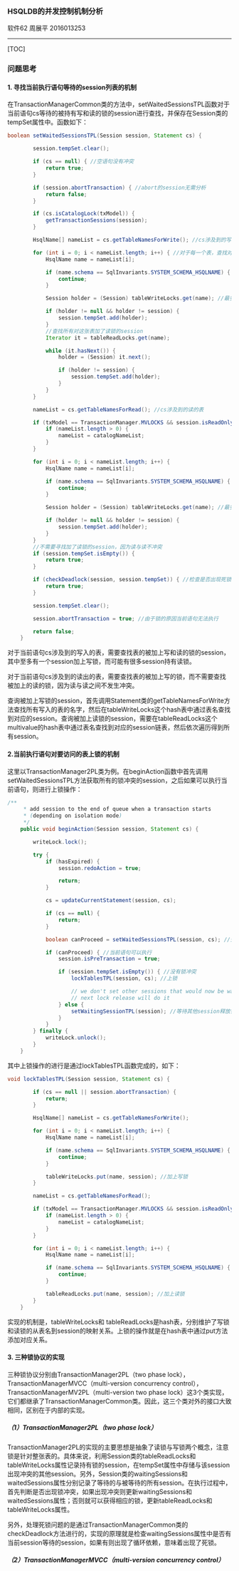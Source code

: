 ### HSQLDB的并发控制机制分析

软件62 周展平 2016013253

------

[TOC]

### 问题思考

#### 1. 寻找当前执行语句等待的session列表的机制

在TransactionManagerCommon类的方法中，setWaitedSessionsTPL函数对于当前语句cs等待的被持有写和读的锁的session进行查找，并保存在Session类的tempSet属性中。函数如下：

```java
boolean setWaitedSessionsTPL(Session session, Statement cs) {

        session.tempSet.clear();

        if (cs == null) { //空语句没有冲突
            return true;
        }

        if (session.abortTransaction) { //abort的session无需分析
            return false;
        }

        if (cs.isCatalogLock(txModel)) {
            getTransactionSessions(session);
        }

        HsqlName[] nameList = cs.getTableNamesForWrite(); //cs涉及到的写的表

        for (int i = 0; i < nameList.length; i++) { //对于每一个表，查找对其加了锁的session
            HsqlName name = nameList[i];

            if (name.schema == SqlInvariants.SYSTEM_SCHEMA_HSQLNAME) {
                continue;
            }

            Session holder = (Session) tableWriteLocks.get(name); //最多一个session加了写锁

            if (holder != null && holder != session) {
                session.tempSet.add(holder);
            }
			//查找所有对这张表加了读锁的session
            Iterator it = tableReadLocks.get(name); 

            while (it.hasNext()) {
                holder = (Session) it.next();

                if (holder != session) {
                    session.tempSet.add(holder);
                }
            }
        }

        nameList = cs.getTableNamesForRead(); //cs涉及到的读的表

        if (txModel == TransactionManager.MVLOCKS && session.isReadOnly()) {
            if (nameList.length > 0) {
                nameList = catalogNameList;
            }
        }

        for (int i = 0; i < nameList.length; i++) {
            HsqlName name = nameList[i];

            if (name.schema == SqlInvariants.SYSTEM_SCHEMA_HSQLNAME) {
                continue;
            }

            Session holder = (Session) tableWriteLocks.get(name); //最多一个session加了写锁

            if (holder != null && holder != session) {
                session.tempSet.add(holder);
            }
        }
		//不需要寻找加了读锁的session，因为读与读不冲突
        if (session.tempSet.isEmpty()) {
            return true;
        }

        if (checkDeadlock(session, session.tempSet)) { //检查是否出现死锁
            return true;
        }

        session.tempSet.clear();

        session.abortTransaction = true; //由于锁的原因当前语句无法执行

        return false;
    }
```

对于当前语句cs涉及到的写入的表，需要查找表的被加上写和读的锁的session，其中至多有一个session加上写锁，而可能有很多session持有读锁。

对于当前语句cs涉及到的读出的表，需要查找表的被加上写的锁，而不需要查找被加上的读的锁，因为读与读之间不发生冲突。

查询被加上写锁的session，首先调用Statement类的getTableNamesForWrite方法查找所有写入的表的名字，然后在tableWriteLocks这个hash表中通过表名查找到对应的session。查询被加上读锁的session，需要在tableReadLocks这个multivalue的hash表中通过表名查找到对应的session链表，然后依次遍历得到所有session。



#### 2.当前执行语句对要访问的表上锁的机制

这里以TransactionManager2PL类为例。在beginAction函数中首先调用setWaitedSessionsTPL方法获取所有的锁冲突的session，之后如果可以执行当前语句，则进行上锁操作：

```java
/**
     * add session to the end of queue when a transaction starts
     * (depending on isolation mode)
     */
    public void beginAction(Session session, Statement cs) {

        writeLock.lock();

        try {
            if (hasExpired) {
                session.redoAction = true;

                return;
            }

            cs = updateCurrentStatement(session, cs);

            if (cs == null) {
                return;
            }

            boolean canProceed = setWaitedSessionsTPL(session, cs); //查看是否出现锁冲突

            if (canProceed) { //当前语句可以执行
                session.isPreTransaction = true;

                if (session.tempSet.isEmpty()) { //没有锁冲突
                    lockTablesTPL(session, cs); //上锁

                    // we don't set other sessions that would now be waiting for this one too
                    // next lock release will do it
                } else {
                    setWaitingSessionTPL(session); //等待其他session释放锁
                }
            }
        } finally {
            writeLock.unlock();
        }
    }
```

其中上锁操作的进行是通过lockTablesTPL函数完成的，如下：

```java
void lockTablesTPL(Session session, Statement cs) {

        if (cs == null || session.abortTransaction) {
            return;
        }

        HsqlName[] nameList = cs.getTableNamesForWrite();

        for (int i = 0; i < nameList.length; i++) {
            HsqlName name = nameList[i];

            if (name.schema == SqlInvariants.SYSTEM_SCHEMA_HSQLNAME) { //跳过数据库的系统表
                continue;
            }

            tableWriteLocks.put(name, session); //加上写锁
        }

        nameList = cs.getTableNamesForRead();

        if (txModel == TransactionManager.MVLOCKS && session.isReadOnly()) {
            if (nameList.length > 0) {
                nameList = catalogNameList;
            }
        }

        for (int i = 0; i < nameList.length; i++) {
            HsqlName name = nameList[i];

            if (name.schema == SqlInvariants.SYSTEM_SCHEMA_HSQLNAME) { //跳过数据库的系统表
                continue;
            }

            tableReadLocks.put(name, session); //加上读锁
        }
    }
```

实现的机制是，tableWriteLocks和 tableReadLocks是hash表，分别维护了写锁和读锁的从表名到session的映射关系。上锁的操作就是在hash表中通过put方法添加对应关系。



#### 3. 三种锁协议的实现

三种锁协议分别由TransactionManager2PL（two phase lock），TransactionManagerMVCC（multi-version concurrency control），TransactionManagerMV2PL（multi-version two phase lock）这3个类实现，它们都继承了TransactionManagerCommon类。因此，这三个类对外的接口大致相同，区别在于内部的实现。

##### （1）TransactionManager2PL（two phase lock）

TransactionManager2PL的实现的主要思想是抽象了读锁与写锁两个概念，注意锁是针对整张表的。具体来说，利用Session类的tableReadLocks和tableWriteLocks属性记录持有锁的session，在tempSet属性中存储与该session出现冲突的其他session。另外，Session类的waitingSessions和waitedSessions属性分别记录了等待的与被等待的所有session。在执行过程中，首先判断是否出现锁冲突，如果出现冲突则更新waitingSessions和waitedSessions属性；否则就可以获得相应的锁，更新tableReadLocks和tableWriteLocks属性。

另外，处理死锁问题的是通过TransactionManagerCommon类的checkDeadlock方法进行的，实现的原理就是检查waitingSessions属性中是否有当前session等待的session，如果有则出现了循环依赖，意味着出现了死锁。

##### （2）TransactionManagerMVCC（multi-version concurrency control）

